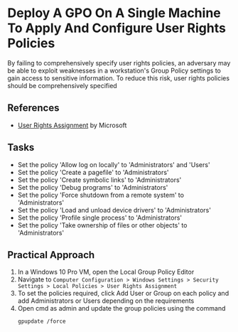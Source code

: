 # Deploy A GPO On A Single Machine To Apply And Configure User Rights Policies
By failing to comprehensively specify user rights policies, an adversary may be able to exploit weaknesses in a workstation's Group Policy settings to gain access to sensitive information. To reduce this risk, user rights policies should be comprehensively specified



## References
- [User Rights Assignment](https://learn.microsoft.com/en-us/previous-versions/windows/it-pro/windows-10/security/threat-protection/security-policy-settings/user-rights-assignment) by Microsoft


## Tasks
- Set the policy 'Allow log on locally' to 'Administrators' and 'Users'
- Set the policy 'Create a pagefile' to 'Administrators'
- Set the policy 'Create symbolic links' to 'Administrators'
- Set the policy 'Debug programs' to 'Administrators'
- Set the policy 'Force shutdown from a remote system' to 'Administrators'
- Set the policy 'Load and unload device drivers' to 'Administrators'
- Set the policy 'Profile single process' to 'Administrators'
- Set the policy 'Take ownership of files or other objects' to 'Administrators'


## Practical Approach
1. In a Windows 10 Pro VM, open the Local Group Policy Editor
2. Navigate to `Computer Configuration > Windows Settings > Security Settings > Local Policies > User Rights Assignment`
3. To set the policies required, click Add User or Group on each policy and add Administrators or Users depending on the requirements
4. Open cmd as admin and update the group policies using the command
   ```
   gpupdate /force
   ```
